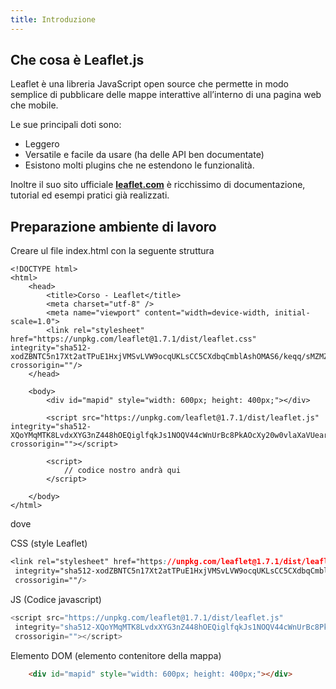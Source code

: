 ```yaml
---
title: Introduzione 
---
```

## Che cosa è Leaflet.js ##

Leaflet è una libreria JavaScript open source  che permette in modo semplice di pubblicare delle mappe interattive all’interno di una pagina web che mobile.

Le sue principali doti sono: 

* Leggero 
* Versatile e facile da usare (ha delle API ben documentate) 
* Esistono molti plugins che ne estendono le funzionalità.

Inoltre il suo sito ufficiale [**leaflet.com**](https://leafletjs.com) è ricchissimo di documentazione, tutorial ed esempi pratici già realizzati.

## Preparazione ambiente di lavoro ##

Creare ul file index.html con la seguente struttura

``` html{7,11,13}
<!DOCTYPE html>
<html>
    <head>
	    <title>Corso - Leaflet</title>
	    <meta charset="utf-8" />
	    <meta name="viewport" content="width=device-width, initial-scale=1.0">
        <link rel="stylesheet" href="https://unpkg.com/leaflet@1.7.1/dist/leaflet.css" integrity="sha512-xodZBNTC5n17Xt2atTPuE1HxjVMSvLVW9ocqUKLsCC5CXdbqCmblAshOMAS6/keqq/sMZMZ19scR4PsZChSR7A==" crossorigin=""/>
    </head>
    
    <body>
        <div id="mapid" style="width: 600px; height: 400px;"></div>

        <script src="https://unpkg.com/leaflet@1.7.1/dist/leaflet.js" integrity="sha512-XQoYMqMTK8LvdxXYG3nZ448hOEQiglfqkJs1NOQV44cWnUrBc8PkAOcXy20w0vlaXaVUearIOBhiXZ5V3ynxwA==" crossorigin=""></script>

        <script>
            // codice nostro andrà qui
        </script>

    </body>
</html>
```

dove

CSS (style Leaflet)

``` css
<link rel="stylesheet" href="https://unpkg.com/leaflet@1.7.1/dist/leaflet.css"
 integrity="sha512-xodZBNTC5n17Xt2atTPuE1HxjVMSvLVW9ocqUKLsCC5CXdbqCmblAshOMAS6/keqq/sMZMZ19scR4PsZChSR7A=="
 crossorigin=""/>
```

JS (Codice javascript)

```js
<script src="https://unpkg.com/leaflet@1.7.1/dist/leaflet.js"
 integrity="sha512-XQoYMqMTK8LvdxXYG3nZ448hOEQiglfqkJs1NOQV44cWnUrBc8PkAOcXy20w0vlaXaVUearIOBhiXZ5V3ynxwA=="
 crossorigin=""></script>
```
Elemento DOM (elemento contenitore della mappa)

``` html
    <div id="mapid" style="width: 600px; height: 400px;"></div>
```


